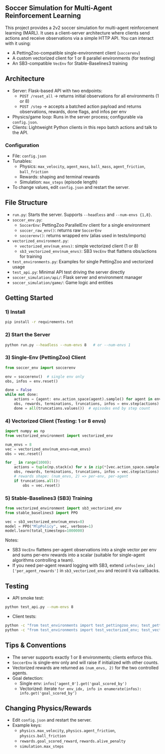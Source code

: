 ## Soccer Simulation for Multi-Agent Reinforcement Learning

This project provides a 2v2 soccer simulation for multi-agent reinforcement learning (MARL). It uses a client–server architecture where clients send actions and receive observations via a simple HTTP API. You can interact with it using:
- A PettingZoo-compatible single-environment client (`soccerenv`)
- A custom vectorized client for 1 or 8 parallel environments (for testing)
- An SB3-compatible `VecEnv` for Stable-Baselines3 training

## Architecture

- Server: Flask-based API with two endpoints:
  - `POST /reset_all` → returns initial observations for all environments (1 or 8)
  - `POST /step` → accepts a batched action payload and returns observations, rewards, done flags, and infos per env
- Physics/game loop: Runs in the server process; configurable via `config.json`.
- Clients: Lightweight Python clients in this repo batch actions and talk to the API.

### Configuration
- File: `config.json`
- Tunables:
  - Physics: `max_velocity`, `agent_mass`, `ball_mass`, `agent_friction`, `ball_friction`
  - Rewards: shaping and terminal rewards
  - Simulation: `max_steps` (episode length)
- To change values, edit `config.json` and restart the server.

## File Structure
- `run.py`: Starts the server. Supports `--headless` and `--num-envs {1,8}`.
- `soccer_env.py`:
  - `SoccerEnv`: PettingZoo ParallelEnv client for a single environment
  - `soccer_raw_env()`: returns raw `SoccerEnv`
  - `soccerenv()`: returns wrapped env (alias used in tests/imports)
- `vectorized_environment.py`:
  - `vectorized_env(num_envs)`: simple vectorized client (1 or 8)
  - `sb3_vectorized_env(num_envs)`: SB3 `VecEnv` that flattens obs/actions for training
- `test_environments.py`: Examples for single PettingZoo and vectorized usage
- `test_api.py`: Minimal API test driving the server directly
- `soccer_simulation/api/`: Flask server and environment manager
- `soccer_simulation/game/`: Game logic and entities

## Getting Started

### 1) Install
```bash
pip install -r requirements.txt
```

### 2) Start the Server
```bash
python run.py --headless --num-envs 8   # or --num-envs 1
```

### 3) Single-Env (PettingZoo) Client
```python
from soccer_env import soccerenv

env = soccerenv()  # single env only
obs, infos = env.reset()

done = False
while not done:
    actions = {agent: env.action_space(agent).sample() for agent in env.agents}
    obs, rewards, terminations, truncations, infos = env.step(actions)
    done = all(truncations.values())  # episodes end by step count
```

### 4) Vectorized Client (Testing: 1 or 8 envs)
```python
import numpy as np
from vectorized_environment import vectorized_env

num_envs = 8
vec = vectorized_env(num_envs=num_envs)
obs = vec.reset()

for _ in range(1000):
    actions = tuple(np.stack(x) for x in zip(*[vec.action_space.sample() for _ in range(num_envs)]))
    obs, rewards, terminations, truncations, infos = vec.step(actions)
    # rewards shape: (num_envs, 2) => per-env, per-agent
    if truncations.all():
        obs = vec.reset()
```

### 5) Stable-Baselines3 (SB3) Training
```python
from vectorized_environment import sb3_vectorized_env
from stable_baselines3 import PPO

vec = sb3_vectorized_env(num_envs=8)
model = PPO("MlpPolicy", vec, verbose=1)
model.learn(total_timesteps=1000000)
```

Notes:
- SB3 `VecEnv` flattens per-agent observations into a single vector per env and sums per-env rewards into a scalar (suitable for single-agent algorithms controlling a team).
- If you need per-agent reward logging with SB3, extend `infos[env_idx]['per_agent_rewards']` in `sb3_vectorized_env` and record it via callbacks.

## Testing
- API smoke test:
```bash
python test_api.py --num-envs 8
```
- Client tests:
```bash
python -c "from test_environments import test_pettingzoo_env; test_pettingzoo_env(3)"
python -c "from test_environments import test_vectorized_env; test_vectorized_env(num_envs=8, total_episodes_to_finish=10)"
```

## Tips & Conventions
- The server supports exactly 1 or 8 environments; clients enforce this.
- `SoccerEnv` is single-env only and will raise if initialized with other counts.
- Vectorized rewards are returned as `(num_envs, 2)` for the two controlled agents.
- Goal detection:
  - Single env: `infos['agent_0'].get('goal_scored_by')`
  - Vectorized: iterate `for env_idx, info in enumerate(infos): info.get('goal_scored_by')`

## Changing Physics/Rewards
- Edit `config.json` and restart the server.
- Example keys:
  - `physics.max_velocity`, `physics.agent_friction`, `physics.ball_friction`
  - `rewards.goal_scored_reward`, `rewards.alive_penalty`
  - `simulation.max_steps`
